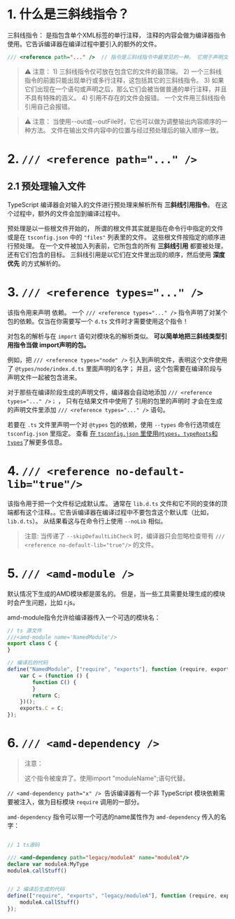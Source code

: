 # 1. 什么是三斜线指令？

三斜线指令： 是指包含单个XML标签的单行注释， 注释的内容会做为编译器指令使用。它告诉编译器在编译过程中要引入的额外的文件。

```ts
/// <reference path="..." />  // 指令是三斜线指令中最常见的一种。 它用于声明文件间的 依赖。
```

> ⚠️ 注意：
>     1) 三斜线指令仅可放在包含它的文件的最顶端。
>     2) 一个三斜线指令的前面只能出现单行或多行注释，这包括其它的三斜线指令。
>     3) 如果它们出现在一个语句或声明之后，那么它们会被当做普通的单行注释，并且不具有特殊的涵义。
>     4) 引用不存在的文件会报错。 一个文件用三斜线指令引用自己会报错。


> ⚠️ 注意：
> 当使用--out或--outFile时，它也可以做为调整输出内容顺序的一种方法。 文件在输出文件内容中的位置与经过预处理后的输入顺序一致。


# 2. `/// <reference path="..." />`

## 2.1 预处理输入文件

TypeScript 编译器会对输入的文件进行预处理来解析所有 **三斜线引用指令**。 在这个过程中，额外的文件会加到编译过程中。

预处理是以一些根文件开始的， 所谓的根文件其实就是指在命令行中指定的文件或是在 `tsconfig.json` 中的 `"files"` 列表里的文件。 这些根文件按指定的顺序进行预处理。 在一个文件被加入列表前，它所包含的所有 **三斜线引用** 都要被处理，还有它们包含的目标。 三斜线引用是以它们在文件里出现的顺序，然后使用 **深度优先** 的方式解析的。


# 3. `/// <reference types="..." />`

该指令用来声明 依赖。 一个 `/// <reference types="..." />` 指令声明了对某个包的依赖。仅当在你需要写一个 `d.ts` 文件时才需要使用这个指令！

对包名的解析与在 `import` 语句对模块名的解析类似。 **可以简单地把三斜线类型引用指令当做 import声明的包。**

例如，把 `/// <reference types="node" />` 引入到声明文件，表明这个文件使用了 `@types/node/index.d.ts` 里面声明的名字； 并且，这个包需要在编译阶段与声明文件一起被包含进来。

对于那些在编译阶段生成的声明文件，编译器会自动地添加 `/// <reference types="..." />；` ， 只有在结果文件中使用了 引用的包里的声明时 才会在生成的声明文件里添加 `/// <reference types="..." />` 语句。

若要在 `.ts` 文件里声明一个对 `@types` 包的依赖，使用 `--types` 命令行选项或在 `tsconfig.json` 里指定。 查看 [在 `tsconfig.json` 里使用`@types`，`typeRoots`和`types`](https://www.tslang.cn/docs/handbook/tsconfig-json.html#types-typeroots-and-types)了解更多信息。



# 4. `/// <reference no-default-lib="true"/>`

该指令用于把一个文件标记成默认库。 通常在 `lib.d.ts` 文件和它不同的变体的顶端都有这个注释。。它告诉编译器在编译过程中不要包含这个默认库（比如，`lib.d.ts`）。 从结果看这与在命令行上使用 `--noLib` 相似。

> 注意:
> 当传递了 `--skipDefaultLibCheck` 时，编译器只会忽略检查带有 `/// <reference no-default-lib="true"/>` 的文件。

# 5. `/// <amd-module />`

默认情况下生成的AMD模块都是匿名的。 但是，当一些工具需要处理生成的模块时会产生问题，比如 r.js。

amd-module指令允许给编译器传入一个可选的模块名：

```ts
// ts 源文件
///<amd-module name='NamedModule'/>
export class C {
}

// 编译后的代码
define("NamedModule", ["require", "exports"], function (require, exports) {
    var C = (function () {
        function C() {
        }
        return C;
    })();
    exports.C = C;
});

```



# 6. `/// <amd-dependency />`

> 注意：
> 
> 这个指令被废弃了。使用import "moduleName";语句代替。

`// <amd-dependency path="x" /> `告诉编译器有一个非 TypeScript 模块依赖需要被注入，做为目标模块 `require` 调用的一部分。

`amd-dependency` 指令可以带一个可选的name属性作为 `amd-dependency` 传入的名字：

```ts

// 1 ts源码

/// <amd-dependency path="legacy/moduleA" name="moduleA"/>
declare var moduleA:MyType
moduleA.callStuff()


// 2 编译后生成的代码
define(["require", "exports", "legacy/moduleA"], function (require, exports, moduleA) {
    moduleA.callStuff()
});
```


